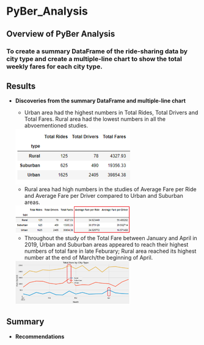# PyBer_Analysis

## **Overview of PyBer Analysis**

### To create a summary DataFrame of the ride-sharing data by city type and create a multiple-line chart to show the total weekly fares for each city type.

## **Results**

- **Discoveries from the summary DataFrame and multiple-line chart**

  * Urban area had the highest numbers in Total Rides, Total Drivers and Total Fares. Rural area had the lowest numbers in all the abvoementioned studies.
  
  <img src="Images/Total_Rides_Drivers_&_Fares.PNG" width=300>
  
  * Rural area had high numbers in the studies of Average Fare per Ride and Average Fare per Driver compared to Urban and Suburban areas.
  
  <img src="Images/Avg_Fare_Per_Ride_&_Driver.PNG" width=300>
  
  * Throughout the study of the Total Fare between January and April in 2019, Urban and Suburban areas appeared to reach their highest numbers of total fare in late Feburary; Rural area reached its highest number at the end of March/the beginning of April. 
  
  <img src="Images/PyBer_fare_summary.PNG" width=300>

## **Summary**

- **Recommendations**

